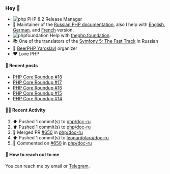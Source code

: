 ### Hey 👋

- ![php](https://user-images.githubusercontent.com/4685504/174548850-037dfd35-3b33-4154-9c50-95efd45ba66a.png) PHP 8.2 Release Manager
- 📖 Maintainer of the [Russian PHP documentation](https://github.com/php/doc-ru), also I help with [English](https://github.com/php/doc-en), [German](https://github.com/php/doc-de), and [French](https://github.com/php/doc-fr) version.
- ![phpfoundation](https://user-images.githubusercontent.com/4685504/174548733-72f62c18-f57e-47a6-8201-cb3d87e06b98.png) Help with [thephp.foundation](https://github.com/ThePHPF/thephp.foundation).
- 📚 One of the translators of
  the [Symfony 5: The Fast Track](https://symfony.com/doc/current/the-fast-track/ru/index.html)
  in Russian
- 🍻 [BeerPHP Yaroslavl](https://github.com/beerphp/yaroslavl) organizer
- ❤️ Love PHP

#### 📜 Recent posts

<!-- BLOG-POST-LIST:START -->
- [PHP Core Roundup #18](https://thephp.foundation/blog/2023/11/01/php-core-roundup-18/)
- [PHP Core Roundup #17](https://thephp.foundation/blog/2023/10/01/php-core-roundup-17/)
- [PHP Core Roundup #16](https://thephp.foundation/blog/2023/09/01/php-core-roundup-16/)
- [PHP Core Roundup #15](https://thephp.foundation/blog/2023/08/01/php-core-roundup-15/)
- [PHP Core Roundup #14](https://thephp.foundation/blog/2023/07/01/php-core-roundup-14/)
<!-- BLOG-POST-LIST:END -->

#### 👨‍💻 Recent Activity

<!--RECENT_ACTIVITY:start-->
1. ⬆️ Pushed 1 commit(s) to [php/doc-ru](https://github.com/php/doc-ru)<br>
2. ⬆️ Pushed 1 commit(s) to [php/doc-ru](https://github.com/php/doc-ru)<br>
3. 🎉 Merged PR [#650](https://github.com/php/doc-ru/pull/650) in [php/doc-ru](https://github.com/php/doc-ru)<br>
4. ⬆️ Pushed 1 commit(s) to [leonardolara/doc-ru](https://github.com/leonardolara/doc-ru)<br>
5. 💬 Commented on [#650](https://github.com/php/doc-ru/pull/650#discussion_r1444243364) in [php/doc-ru](https://github.com/php/doc-ru)<br>
<!--RECENT_ACTIVITY:end-->

#### 💌 How to reach out to me

You can reach me by email or [Telegram](https://t.me/saundefined).
